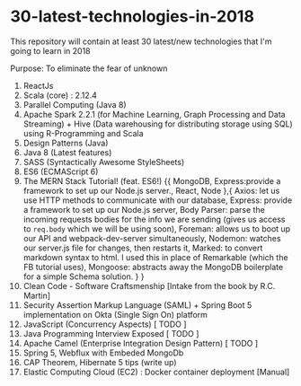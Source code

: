 # 30-latest-technologies-in-2018
This repository will contain at least 30 latest/new technologies that I'm going to learn in 2018 

Purpose: To eliminate the fear of unknown

1. ReactJs
2. Scala (core) : 2.12.4
3. Parallel Computing (Java 8)
4. Apache Spark 2.2.1 (for Machine Learning, Graph Processing and Data Streaming) + Hive (Data warehousing for distributing        storage using SQL) using R-Programming and Scala 
5. Design Patterns (Java)
6. Java 8 (Latest features)
7. SASS (Syntactically Awesome StyleSheets)
8. ES6 (ECMAScript 6)
9. The MERN Stack Tutorial! (feat. ES6!) 
{{
MongoDB,
Express:provide a framework to set up our Node.js server.,
React,
Node
},{
Axios: let us use HTTP methods to communicate with our database,
Express: provide a framework to set up our Node.js server,
Body Parser: parse the incoming requests bodies for the info we are sending (gives us access to `req.body` which we will be using soon),
Foreman: allows us to boot up our API and webpack-dev-server simultaneously,
Nodemon: watches our server.js file for changes, then restarts it,
Marked: to convert markdown syntax to html. I used this in place of Remarkable (which the FB tutorial uses),
Mongoose: abstracts away the MongoDB boilerplate for a simple Schema solution.
} }
10. Clean Code - Software Craftsmenship [Intake from the book by R.C. Martin] 
11. Security Assertion Markup Language (SAML) + Spring Boot 5 implementation on Okta (Single Sign On) platform
12. JavaScript (Concurrency Aspects) [ TODO ]
13. Java Programming Interview Exposed [ TODO ] 
14. Apache Camel (Enterprise Integration Design Pattern) [ TODO ]
15. Spring 5, Webflux with Embeded MongoDb
16. CAP Theorem, Hibernate 5 tips (write up)
17. Elastic Computing Cloud (EC2) : Docker container deployment [Manual] 
